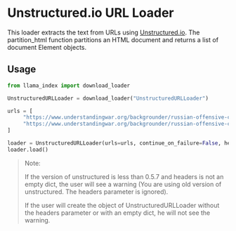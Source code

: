# Unstructured.io URL Loader

This loader extracts the text from URLs using [Unstructured.io](https://github.com/Unstructured-IO/unstructured). The partition_html function partitions an HTML document and returns a list
of document Element objects. 

## Usage

```python
from llama_index import download_loader

UnstructuredURLLoader = download_loader("UnstructuredURLLoader")

urls = [
     "https://www.understandingwar.org/backgrounder/russian-offensive-campaign-assessment-february-8-2023",
     "https://www.understandingwar.org/backgrounder/russian-offensive-campaign-assessment-february-9-2023",
]

loader = UnstructuredURLLoader(urls=urls, continue_on_failure=False, headers={"User-Agent": "value"})
loader.load()
```

>Note: 
>
>If the version of unstructured is less than 0.5.7 and headers is not an empty dict, the user will see a warning (You are using old version of unstructured. The headers parameter is ignored).
> 
>If the user will create the object of UnstructuredURLLoader without the headers parameter or with an empty dict, he will not see the warning.

